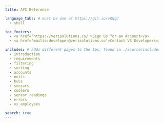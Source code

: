 ```yaml
---
title: API Reference

language_tabs: # must be one of https://git.io/vQNgJ
  - shell

toc_footers:
  - <a href='https://verisolutions.co/'>Sign Up for an Account</a>
  - <a href='mailto:developer@verisolutions.co'>Contact VS Developers</a>

includes: # adds different pages to the toc; found in ./source/includes
  - introduction
  - requirements
  - filtering
  - sorting
  - accounts
  - units
  - hubs
  - sensors
  - coolers
  - sensor_readings
  - errors
  - vs_employees

search: true
---
```

